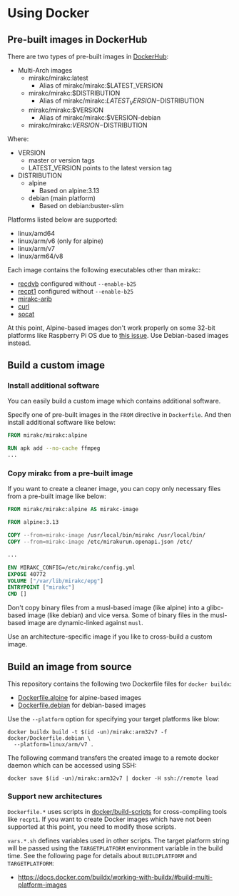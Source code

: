 # Using Docker

## Pre-built images in DockerHub

There are two types of pre-built images in [DockerHub]:

* Multi-Arch images
  * mirakc/mirakc:latest
    * Alias of mirakc/mirakc:$LATEST_VERSION
  * mirakc/mirakc:$DISTRIBUTION
    * Alias of mirakc/mirakc:$LATEST_VERSION-$DISTRIBUTION
  * mirakc/mirakc:$VERSION
    * Alias of mirakc/mirakc:$VERSION-debian
  * mirakc/mirakc:$VERSION-$DISTRIBUTION

Where:

* VERSION
  * master or version tags
  * LATEST_VERSION points to the latest version tag
* DISTRIBUTION
  * alpine
    * Based on alpine:3.13
  * debian (main platform)
    * Based on debian:buster-slim

Platforms listed below are supported:

* linux/amd64
* linux/arm/v6 (only for alpine)
* linux/arm/v7
* linux/arm64/v8

Each image contains the following executables other than mirakc:

* [recdvb] configured without `--enable-b25`
* [recpt1] configured without `--enable-b25`
* [mirakc-arib]
* [curl]
* [socat]

At this point, Alpine-based images don't work properly on some 32-bit platforms
like Raspberry Pi OS due to [this issue](https://wiki.alpinelinux.org/wiki/Release_Notes_for_Alpine_3.13.0#musl_1.2).
Use Debian-based images instead.

## Build a custom image

### Install additional software

You can easily build a custom image which contains additional software.

Specify one of pre-built images in the `FROM` directive in `Dockerfile`.  And
then install additional software like below:

```Dockerfile
FROM mirakc/mirakc:alpine

RUN apk add --no-cache ffmpeg
...
```

### Copy mirakc from a pre-built image

If you want to create a cleaner image, you can copy only necessary files from a
pre-built image like below:

```Dockerfile
FROM mirakc/mirakc:alpine AS mirakc-image

FROM alpine:3.13

COPY --from=mirakc-image /usr/local/bin/mirakc /usr/local/bin/
COPY --from=mirakc-image /etc/mirakurun.openapi.json /etc/

...

ENV MIRAKC_CONFIG=/etc/mirakc/config.yml
EXPOSE 40772
VOLUME ["/var/lib/mirakc/epg"]
ENTRYPOINT ["mirakc"]
CMD []
```

Don't copy binary files from a musl-based image (like alpine) into a glibc-based
image (like debian) and vice versa.  Some of binary files in the musl-based
image are dynamic-linked against `musl`.

Use an architecture-specific image if you like to cross-build a custom image.

## Build an image from source

This repository contains the following two Dockerfile files for `docker buildx`:

* [Dockerfile.alpine](../docker/Dockerfile.alpine) for alpine-based images
* [Dockerfile.debian](../docker/Dockerfile.debian) for debian-based images

Use the `--platform` option for specifying your target platforms like blow:

```shell
docker buildx build -t $(id -un)/mirakc:arm32v7 -f docker/Dockerfile.debian \
  --platform=linux/arm/v7 .
```

The following command transfers the created image to a remote docker daemon
which can be accessed using SSH:

```shell
docker save $(id -un)/mirakc:arm32v7 | docker -H ssh://remote load
```

### Support new architectures

`Dockerfile.*` uses scripts in [docker/build-scripts](../docker/build-scripts) for
cross-compiling tools like `recpt1`.  If you want to create Docker images which
have not been supported at this point, you need to modify those scripts.

`vars.*.sh` defines variables used in other scripts.  The target platform string
will be passed using the `TARGETPLATFORM` environment variable in the build time.
See the following page for details about `BUILDPLATFORM` and `TARGETPLATFORM`:

* https://docs.docker.com/buildx/working-with-buildx/#build-multi-platform-images

[recdvb]: http://cgi1.plala.or.jp/~sat/?x=entry:entry180805-164428
[recpt1]: https://github.com/stz2012/recpt1
[mirakc-arib]: https://github.com/mirakc/mirakc-arib
[curl]: https://curl.haxx.se/docs/manpage.html
[socat]: http://www.dest-unreach.org/socat/doc/socat.html
[DockerHub]: https://hub.docker.com/r/mirakc/mirakc
